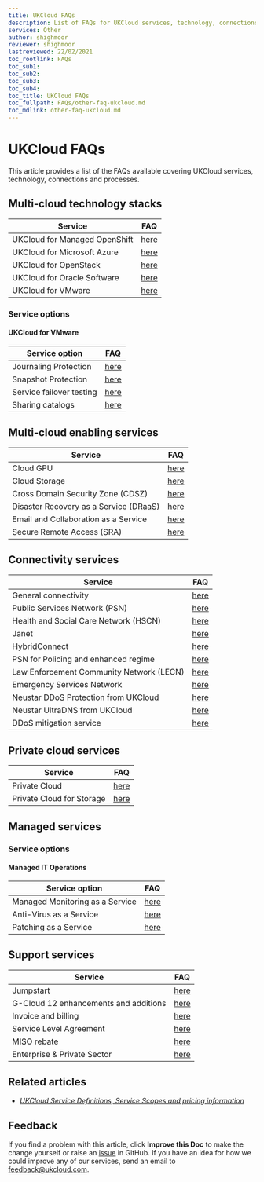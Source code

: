 ```yaml
---
title: UKCloud FAQs
description: List of FAQs for UKCloud services, technology, connections and processes
services: Other
author: shighmoor
reviewer: shighmoor
lastreviewed: 22/02/2021
toc_rootlink: FAQs
toc_sub1: 
toc_sub2:
toc_sub3:
toc_sub4:
toc_title: UKCloud FAQs
toc_fullpath: FAQs/other-faq-ukcloud.md
toc_mdlink: other-faq-ukcloud.md
---
```


# UKCloud FAQs

This article provides a list of the FAQs available covering UKCloud services, technology, connections and processes.

## Multi-cloud technology stacks

Service                       | FAQ
------------------------------|----
UKCloud for Managed OpenShift | [here](../openshift/oshift-faq.md)
UKCloud for Microsoft Azure   | [here](../azure/azs-faq.md)
UKCloud for OpenStack         | [here](../openstack/ostack-faq.md)
UKCloud for Oracle Software   | [here](../oracle/orcl-faq.md)
UKCloud for VMware            | [here](../vmware/vmw-faq.md)

### Service options

#### UKCloud for VMware

Service option           | FAQ
-------------------------|----
Journaling Protection    | [here](../vmware/vmw-faq-journaling-protection.md)
Snapshot Protection      | [here](../vmware/vmw-faq-snapshot-protection.md)
Service failover testing | [here](../vmware/vmw-faq-failover-testing.md)
Sharing catalogs         | [here](../vmware/vmw-faq-sharing-catalogs.md)

## Multi-cloud enabling services

Service                                | FAQ
---------------------------------------|----
Cloud GPU                              | [here](../gpu/gpu-faq.md)
Cloud Storage                          | [here](../cloud-storage/cs-faq.md)
Cross Domain Security Zone (CDSZ)      | [here](../cdsz/cdsz-faq.md)
Disaster Recovery as a Service (DRaaS) | [here](../draas/draas-faq.md)
Email and Collaboration as a Service   | [here](../email/email-faq.md)
Secure Remote Access (SRA)             | [here](../sra/sra-faq.md)

## Connectivity services

Service                                  | FAQ
-----------------------------------------|----
General connectivity                     | [here](../connectivity/conn-faq.md)
Public Services Network (PSN)            | [here](../connectivity/conn-faq-psn.md)
Health and Social Care Network (HSCN)    | [here](../connectivity/conn-faq-hscn.md)
Janet                                    | [here](../connectivity/conn-faq-janet.md)
HybridConnect                            | [here](../connectivity/conn-faq-hybridconnect.md)
PSN for Policing and enhanced regime     | [here](../connectivity/conn-faq-psn-police.md)
Law Enforcement Community Network (LECN) | [here](../connectivity/conn-faq-lecn.md)
Emergency Services Network               | [here](../connectivity/conn-faq-esn.md)
Neustar DDoS Protection from UKCloud     | [here](../connectivity/conn-faq-app-ddos.md)
Neustar UltraDNS from UKCloud            | [here](../connectivity/conn-faq-glb.md)
DDoS mitigation service                  | [here](../connectivity/conn-faq-ddos.md)

## Private cloud services

Service                   | FAQ
--------------------------|----
Private Cloud             | [here](../private-cloud/prc-faq.md)
Private Cloud for Storage | [here](../private-cloud/prc-faq-storage.md)

## Managed services

### Service options

#### Managed IT Operations

Service option                  | FAQ
--------------------------------|----
Managed Monitoring as a Service | [here](../managed-services/man-monitoring-faq.md)
Anti-Virus as a Service         | [here](../managed-services/man-antivirus-faq.md)
Patching as a Service           | [here](../managed-services/man-patching-faq.md)

## Support services

Service                               | FAQ
--------------------------------------|----
Jumpstart                             | [here](other-faq-jumpstart.md)
G-Cloud 12 enhancements and additions | [here](other-faq-g12.md)
Invoice and billing                   | [here](other-faq-billing.md)
Service Level Agreement               | [here](other-faq-sla.md)
MISO rebate                           | [here](other-faq-miso-rebate.md)
Enterprise & Private Sector           | [here](other-faq-eps.md)

## Related articles

- [*UKCloud Service Definitions, Service Scopes and pricing information*](other-ref-service-definitions.md)

## Feedback

If you find a problem with this article, click **Improve this Doc** to make the change yourself or raise an [issue](https://github.com/UKCloud/documentation/issues) in GitHub. If you have an idea for how we could improve any of our services, send an email to <feedback@ukcloud.com>.
